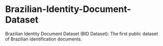 # Brazilian-Identity-Document-Dataset
Brazilian Identity Document Dataset (BID Dataset): The first public dataset of Brazilian identification documents.
